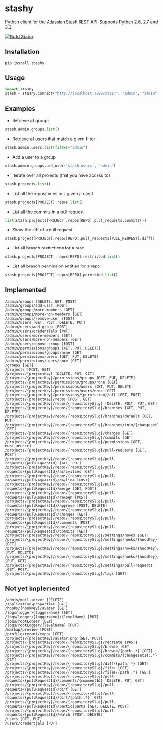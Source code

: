 # stashy

Python client for the [Atlassian Stash REST API](https://developer.atlassian.com/stash/docs/latest/reference/rest-api.html). Supports Python 2.6, 2.7 and 3.3.

[![Build Status](https://travis-ci.org/RisingOak/stashy.png?branch=master)](https://travis-ci.org/RisingOak/stashy)

## Installation

```
pip install stashy
```

## Usage
```python
import stashy
stash = stashy.connect("http://localhost:7990/stash", "admin", "admin")
```

## Examples

* Retrieve all groups

```python
stash.admin.groups.list()
```

* Retrieve all users that match a given filter

```python
stash.admin.users.list(filter="admin")
```

* Add a user to a group

```python
stash.admin.groups.add_user('stash-users', 'admin')
```

* Iterate over all projects (that you have access to)

```python
stash.projects.list()
```

* List all the repositories in a given project

```python
stash.projects[PROJECT].repos.list()
```

* List all the commits in a pull request

```python
list(stash.projects[PROJECT].repos[REPO].pull_requests.commits())
```

* Show the diff of a pull request

```python
stash.project[PROJECT].repos[REPO].pull_requests[PULL_REQUEST].diff()
```

* List all branch restrictions for a repo
```python
stash.projects[PROJECT].repos[REPO].restricted.list()
```

* List all branch permission entities for a repo
```python
stash.projects[PROJECT].repos[REPO].permitted.list()
```

## Implemented

```
/admin/groups [DELETE, GET, POST]
/admin/groups/add-user [POST]
/admin/groups/more-members [GET]
/admin/groups/more-non-members [GET]
/admin/groups/remove-user [POST]
/admin/users [GET, POST, DELETE, PUT]
/admin/users/add-group [POST]
/admin/users/credentials [PUT]
/admin/users/more-members [GET]
/admin/users/more-non-members [GET]
/admin/users/remove-group [POST]
/admin/permissions/groups [GET, PUT, DELETE]
/admin/permissions/groups/none [GET]
/admin/permissions/users [GET, PUT, DELETE]
/admin/permissions/users/none [GET]
/groups [GET]
/projects [POST, GET]
/projects/{projectKey} [DELETE, PUT, GET]
/projects/{projectKey}/permissions/groups [GET, PUT, DELETE]
/projects/{projectKey}/permissions/groups/none [GET]
/projects/{projectKey}/permissions/users [GET, PUT, DELETE]
/projects/{projectKey}/permissions/users/none [GET]
/projects/{projectKey}/permissions/{permission}/all [GET, POST]
/projects/{projectKey}/repos [POST, GET]
/projects/{projectKey}/repos/{repositorySlug} [DELETE, POST, PUT, GET]
/projects/{projectKey}/repos/{repositorySlug}/branches [GET, PUT, DELETE]
/projects/{projectKey}/repos/{repositorySlug}/branches/default [GET, PUT]
/projects/{projectKey}/repos/{repositorySlug}/branches/info/{changesetId} [GET]
/projects/{projectKey}/repos/{repositorySlug}/changes [GET]
/projects/{projectKey}/repos/{repositorySlug}/commits [GET]
/projects/{projectKey}/repos/{repositorySlug}/permissions [GET, POST,DELETE]
/projects/{projectKey}/repos/{repositorySlug}/pull-requests [GET, POST]
/projects/{projectKey}/repos/{repositorySlug}/pull-requests/{pullRequestId} [GET, PUT]
/projects/{projectKey}/repos/{repositorySlug}/pull-requests/{pullRequestId}/activities [GET]
/projects/{projectKey}/repos/{repositorySlug}/pull-requests/{pullRequestId}/decline [POST]
/projects/{projectKey}/repos/{repositorySlug}/pull-requests/{pullRequestId}/merge [GET, POST]
/projects/{projectKey}/repos/{repositorySlug}/pull-requests/{pullRequestId}/reopen [POST]
/projects/{projectKey}/repos/{repositorySlug}/pull-requests/{pullRequestId}/approve [POST, DELETE]
/projects/{projectKey}/repos/{repositorySlug}/pull-requests/{pullRequestId}/changes [GET]
/projects/{projectKey}/repos/{repositorySlug}/pull-requests/{pullRequestId}/comments [POST]
/projects/{projectKey}/repos/{repositorySlug}/pull-requests/{pullRequestId}/commits [GET]
/projects/{projectKey}/repos/{repositorySlug}/settings/hooks [GET]
/projects/{projectKey}/repos/{repositorySlug}/settings/hooks/{hookKey} [GET]
/projects/{projectKey}/repos/{repositorySlug}/settings/hooks/{hookKey}/enabled [PUT, DELETE]
/projects/{projectKey}/repos/{repositorySlug}/settings/hooks/{hookKey}/settings [PUT, GET]
/projects/{projectKey}/repos/{repositorySlug}/settings/pull-requests [GET, POST]
/projects/{projectKey}/repos/{repositorySlug}/tags [GET]
```

## Not yet implemented

```
/admin/mail-server [DELETE]
/application-properties [GET]
/hooks/{hookKey}/avatar [GET]
/logs/logger/{loggerName} [GET]
/logs/logger/{loggerName}/{levelName} [PUT]
/logs/rootLogger [GET]
/logs/rootLogger/{levelName} [PUT]
/markup/preview [POST]
/profile/recent/repos [GET]
/projects/{projectKey}/avatar.png [GET, POST]
/projects/{projectKey}/repos/{repositorySlug}/recreate [POST]
/projects/{projectKey}/repos/{repositorySlug}/browse [GET]
/projects/{projectKey}/repos/{repositorySlug}/browse/{path:.*} [GET]
/projects/{projectKey}/repos/{repositorySlug}/commits/{changesetId:.*} [GET]
/projects/{projectKey}/repos/{repositorySlug}/diff/{path:.*} [GET]
/projects/{projectKey}/repos/{repositorySlug}/files [GET]
/projects/{projectKey}/repos/{repositorySlug}/files/{path:.*} [GET]
/projects/{projectKey}/repos/{repositorySlug}/pull-requests/{pullRequestId}/comments/{commentId} [DELETE, PUT, GET]
/projects/{projectKey}/repos/{repositorySlug}/pull-requests/{pullRequestId}/diff [GET]
/projects/{projectKey}/repos/{repositorySlug}/pull-requests/{pullRequestId}/diff/{path:.*} [GET]
/projects/{projectKey}/repos/{repositorySlug}/pull-requests/{pullRequestId}/participants [GET, DELETE, POST]
/projects/{projectKey}/repos/{repositorySlug}/pull-requests/{pullRequestId}/watch [POST, DELETE]
/users [GET, PUT]
/users/credentials [PUT]
```
